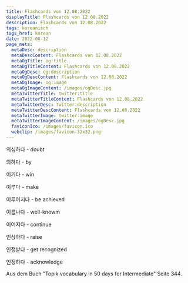 ```yaml
---
title: Flashcards von 12.08.2022
displayTitle: Flashcards von 12.08.2022
description: Flashcards von 12.08.2022
tags: koreanisch
tags_href: korean
date: 2022-08-12
page_meta:
  metaDesc: description
  metaDescContent: Flashcards von 12.08.2022
  metaOgTitle: og:title
  metaOgTitleContent: Flashcards von 12.08.2022
  metaOgDesc: og:description
  metaOgDescContent: Flashcards von 12.08.2022
  metaOgImage: og:image
  metaOgImageContent: /images/ogDesc.jpg
  metaTwitterTitle: twitter:title
  metaTwitterTitleContent: Flashcards von 12.08.2022
  metaTwitterDesc: twitter:description
  metaTwitterDescContent: Flashcards von 12.08.2022
  metaTwitterImage: twitter:image
  metaTwitterImageContent: /images/ogDesc.jpg
  faviconIco: /images/favicon.ico
  webclip: /images/favicon-32x32.png
---
```


의심하다 - doubt

의하다 - by

이기다 - win

이루다 - make

이루어지다 - be achieved

이름나다 - well-knowm

이어지다 - continue

인상하다 - raise

인정받다 - get recognized

인정하다 - acknowledge

Aus dem Buch "Topik vocabulary in 50 days for Intermediate" Seite 344.
